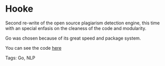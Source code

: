 # Hooke

Second re-write of the open source plagiarism detection engine,
this time with an special enfasis on the cleaness of the code
and modularity.

Go was chosen because of its great speed and package system.

You can see the code [here](https://github.com/hhhhhhhhhn/hooke)

Tags: Go, NLP